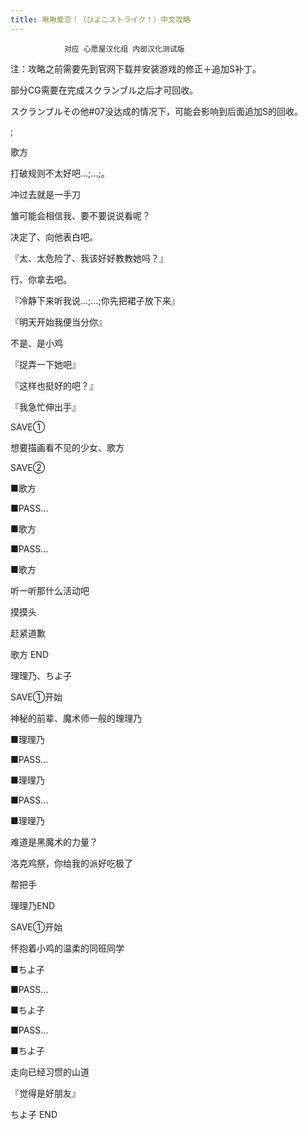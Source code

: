 ```yaml
---
title: 啾啾爱恋！（ひよこストライク！）中文攻略
---
```


                对应 心愿屋汉化组 内部汉化测试版

注：攻略之前需要先到官网下载并安装游戏的修正＋追加S补丁。

部分CG需要在完成スクランブル之后才可回收。

スクランブルその他#07没达成的情况下，可能会影响到后面追加S的回收。



 ;



<p align="left">歌方



打破规则不太好吧…;…;。

冲过去就是一手刀

雏可能会相信我、要不要说说看呢？

决定了、向他表白吧。

『太、太危险了、我该好好教教她吗？』

行、你拿去吧。



『冷静下来听我说…;…;你先把裙子放下来』



『明天开始我便当分你』



不是、是小鸡

『捉弄一下她吧』

『这样也挺好的吧？』

『我急忙伸出手』

SAVE①

想要描画看不见的少女、歌方

SAVE②

■歌方

■PASS...

■歌方

■PASS...

■歌方

听一听那什么活动吧

摸摸头

赶紧道歉



<p align="left">歌方 END



<p align="left">理理乃、ちよ子



<p align="left">SAVE①开始

神秘的前辈、魔术师一般的理理乃

■理理乃

■PASS...

■理理乃

■PASS...

■理理乃

难道是黑魔术的力量？

洛克鸡祭，你给我的派好吃极了



<p align="left">帮把手

理理乃END



<p align="left">

SAVE①开始

怀抱着小鸡的温柔的同班同学

■ちよ子

■PASS...

■ちよ子

■PASS...

■ちよ子

走向已经习惯的山道

『觉得是好朋友』



<p align="left">ちよ子 END



<p align="left">
              
